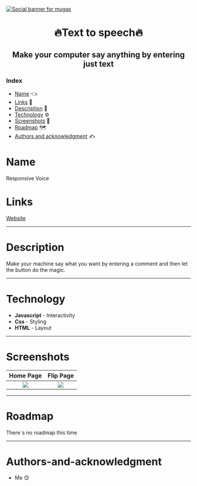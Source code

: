[![Social banner for mugas](./assets/Flipcards_banner.png)](http://ricardomoreira.io/)

<h1 align="center"> 🔥Text to speech🔥</h1>

<h2 align="center"> Make your computer say anything by entering just text </h2>

### Index

* [Name](#Name) 👈
* [Links](#Links) 🔗
* [Description](#Description) 📖
* [Technology](#Technology) ⚙️
* [Screenshots](#Screenshots) 📱
* [Roadmap](#Roadmap) 🗺️
* [Authors and acknowledgment](#Authors-and-acknowledgment) ✍️

# Name

Responsive Voice

# Links

[Website](https://responsivevoice.netlify.app/)
___

# Description

Make your machine say what you want by entering a comment and then let the button do the magic.

___

# Technology

* **Javascript** - Interactivity
* **Css** - Styling
* **HTML** - Layout

____

# Screenshots

Home Page         |  Flip Page
:-------------------------:|:-------------------------:
![](assets/screenshot.png)  |  ![](assets/screenshot1.png)

____

# Roadmap

There´s no roadmap this time 

____

# Authors-and-acknowledgment

* Me 😊
